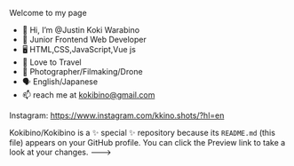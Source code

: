 Welcome to my page

- 👤 Hi, I’m @Justin Koki Warabino
- 🫥 Junior Frontend Web Developer
- 🖥 HTML,CSS,JavaScript,Vue js
- 🗼 Love to Travel
- 📸 Photographer/Filmaking/Drone
- 🗣 English/Japanese 
- 📫 reach me at kokibino@gmail.com

Instagram: https://www.instagram.com/kkino.shots/?hl=en





Kokibino/Kokibino is a ✨ special ✨ repository because its `README.md` (this file) appears on your GitHub profile.
You can click the Preview link to take a look at your changes.
--->
